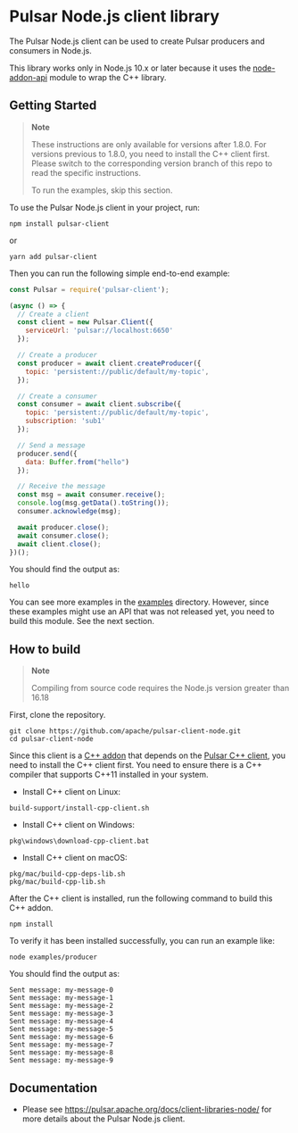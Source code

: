 <!--

    Licensed to the Apache Software Foundation (ASF) under one
    or more contributor license agreements.  See the NOTICE file
    distributed with this work for additional information
    regarding copyright ownership.  The ASF licenses this file
    to you under the Apache License, Version 2.0 (the
    "License"); you may not use this file except in compliance
    with the License.  You may obtain a copy of the License at

      http://www.apache.org/licenses/LICENSE-2.0

    Unless required by applicable law or agreed to in writing,
    software distributed under the License is distributed on an
    "AS IS" BASIS, WITHOUT WARRANTIES OR CONDITIONS OF ANY
    KIND, either express or implied.  See the License for the
    specific language governing permissions and limitations
    under the License.

-->

# Pulsar Node.js client library

The Pulsar Node.js client can be used to create Pulsar producers and consumers in Node.js.

This library works only in Node.js 10.x or later because it uses the
[node-addon-api](https://github.com/nodejs/node-addon-api) module to wrap the C++ library.

## Getting Started

> **Note**
>
> These instructions are only available for versions after 1.8.0. For versions previous to 1.8.0, you need to install the C++ client first. Please switch to the corresponding version branch of this repo to read the specific instructions.
>
> To run the examples, skip this section.

To use the Pulsar Node.js client in your project, run:

```shell
npm install pulsar-client
```

or

```shell
yarn add pulsar-client
```

Then you can run the following simple end-to-end example:

```javascript
const Pulsar = require('pulsar-client');

(async () => {
  // Create a client
  const client = new Pulsar.Client({
    serviceUrl: 'pulsar://localhost:6650'
  });

  // Create a producer
  const producer = await client.createProducer({
    topic: 'persistent://public/default/my-topic',
  });

  // Create a consumer
  const consumer = await client.subscribe({
    topic: 'persistent://public/default/my-topic',
    subscription: 'sub1'
  });

  // Send a message
  producer.send({
    data: Buffer.from("hello")
  });

  // Receive the message 
  const msg = await consumer.receive();
  console.log(msg.getData().toString());
  consumer.acknowledge(msg);

  await producer.close();
  await consumer.close();
  await client.close();
})();
```

You should find the output as:

```
hello
```

You can see more examples in the [examples](./examples) directory. However, since these examples might use an API that was not released yet, you need to build this module. See the next section.

## How to build

> **Note**
>
> Compiling from source code requires the Node.js version greater than 16.18

First, clone the repository.

```shell
git clone https://github.com/apache/pulsar-client-node.git
cd pulsar-client-node
```

Since this client is a [C++ addon](https://nodejs.org/api/addons.html#c-addons) that depends on the [Pulsar C++ client](https://github.com/apache/pulsar-client-cpp), you need to install the C++ client first. You need to ensure there is a C++ compiler that supports C++11 installed in your system.

- Install C++ client on Linux:

```shell
build-support/install-cpp-client.sh
```

- Install C++ client on Windows:

```shell
pkg\windows\download-cpp-client.bat
```

- Install C++ client on macOS:

```shell
pkg/mac/build-cpp-deps-lib.sh
pkg/mac/build-cpp-lib.sh
```

After the C++ client is installed, run the following command to build this C++ addon.

```shell
npm install
```

To verify it has been installed successfully, you can run an example like:

```shell
node examples/producer
```

You should find the output as:

```
Sent message: my-message-0
Sent message: my-message-1
Sent message: my-message-2
Sent message: my-message-3
Sent message: my-message-4
Sent message: my-message-5
Sent message: my-message-6
Sent message: my-message-7
Sent message: my-message-8
Sent message: my-message-9
```

## Documentation
* Please see https://pulsar.apache.org/docs/client-libraries-node/ for more details about the Pulsar Node.js client.
